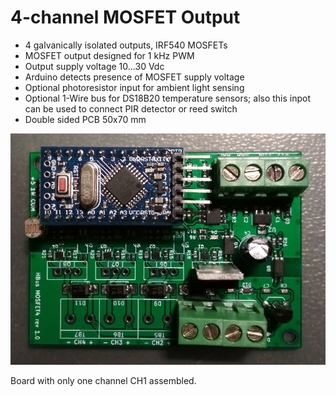 # 4-channel MOSFET Output

  * 4 galvanically isolated outputs, IRF540 MOSFETs
  * MOSFET output designed for 1 kHz PWM
  * Output supply voltage 10...30 Vdc
  * Arduino detects presence of MOSFET supply voltage
  * Optional photoresistor input for ambient light sensing
  * Optional 1-Wire bus for DS18B20 temperature sensors; also this inpot can be used to connect PIR detector or reed switch
  * Double sided PCB 50x70 mm

![Pic1](https://github.com/akouz/HBus/blob/master/HBus_MOSFET4/PIC/HBus_MOSFETdrv4.jpg)

Board with only one channel CH1 assembled.
